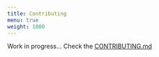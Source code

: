 ```yaml
---
title: Contributing
menu: true
weight: 1000
---
```


Work in progress...
Check the [CONTRIBUTING.md](https://github.com/buildtool/build-tools/blob/master/CONTRIBUTING.md)
